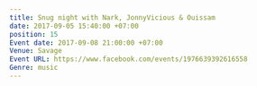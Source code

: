 ```yaml
---
title: Snug night with Nark, JonnyVicious & Ouissam
date: 2017-09-05 15:40:00 +07:00
position: 15
Event date: 2017-09-08 21:00:00 +07:00
Venue: Savage
Event URL: https://www.facebook.com/events/1976639392616558
Genre: music
---
```


